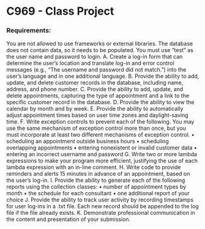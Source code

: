 # C969 - Class Project
### Requirements: 
You are not allowed to use frameworks or external libraries. The database does not contain data, so it needs to be populated. You must use “test” as the user name and password to login.
A.   Create a log-in form that can determine the user’s location and translate log-in and error control messages (e.g., “The username and password did not match.”) into the user’s language and in one additional language.
B.  Provide the ability to add, update, and delete customer records in the database, including name, address, and phone number. 
C.   Provide the ability to add, update, and delete appointments, capturing the type of appointment and a link to the specific customer record in the database.
D.   Provide the ability to view the calendar by month and by week. 
E.   Provide the ability to automatically adjust appointment times based on user time zones and daylight-saving time.
F.   Write exception controls to prevent each of the following. You may use the same mechanism of exception control more than once, but you must incorporate at least two different mechanisms of exception control.
•   scheduling an appointment outside business hours
•   scheduling overlapping appointments
•   entering nonexistent or invalid customer data
•   entering an incorrect username and password
G.  Write two or more lambda expressions to make your program more efficient, justifying the use of each lambda expression with an in-line comment.
H.  Write code to provide reminders and alerts 15 minutes in advance of an appointment, based on the user’s log-in.
I.   Provide the ability to generate each of the following reports using the collection classes:
•   number of appointment types by month
•   the schedule for each consultant
•   one additional report of your choice
J.   Provide the ability to track user activity by recording timestamps for user log-ins in a .txt file. Each new record should be appended to the log file if the file already exists.
K.   Demonstrate professional communication in the content and presentation of your submission.
